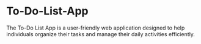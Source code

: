 # To-Do-List-App
The To-Do List App is a user-friendly web application designed to help individuals organize their tasks and manage their daily activities efficiently.
